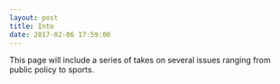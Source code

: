 ```yaml
---
layout: post
title: Into
date: 2017-02-06 17:59:00
---
```


This page will include a series of takes on several issues ranging from public policy 
to sports.